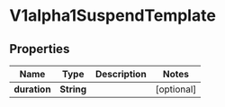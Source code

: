 

# V1alpha1SuspendTemplate

## Properties

Name | Type | Description | Notes
------------ | ------------- | ------------- | -------------
**duration** | **String** |  |  [optional]



